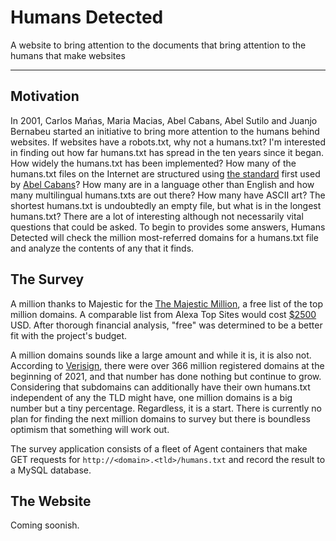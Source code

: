 # Humans Detected

A website to bring attention to the documents that bring attention to the humans that make websites

---

## Motivation

In 2001, Carlos Mańas, Maria Macias, Abel Cabans, Abel Sutilo and Juanjo Bernabeu started an initiative to bring more attention to the humans behind websites. If websites have a robots.txt, why not a humans.txt? I'm interested in finding out how far humans.txt has spread in the ten years since it began. How widely the humans.txt has been implemented? How many of the humans.txt files on the Internet are structured using [the standard] first used by [Abel Cabans]? How many are in a language other than English and how many multilingual humans.txts are out there? How many have ASCII art? The shortest humans.txt is undoubtedly an empty file, but what is in the longest humans.txt? There are a lot of interesting although not necessarily vital questions that could be asked. To begin to provides some answers, Humans Detected will check the million most-referred domains for a humans.txt file and analyze the contents of any that it finds.

## The Survey

A million thanks to Majestic for the [The Majestic Million], a free list of the top million domains. A comparable list from Alexa Top Sites would cost [$2500] USD. After thorough financial analysis, "free" was determined to be a better fit with the project's budget.

A million domains sounds like a large amount and while it is, it is also not. According to [Verisign], there were over 366 million registered domains at the beginning of 2021, and that number has done nothing but continue to grow. Considering that subdomains can additionally have their own humans.txt independent of any the TLD might have, one million domains is a big number but a tiny percentage. Regardless, it is a start. There is currently no plan for finding the next million domains to survey but there is boundless optimism that something will work out.

The survey application consists of a fleet of Agent containers that make GET requests for `http://<domain>.<tld>/humans.txt` and record the result to a MySQL database.

## The Website

Coming soonish.

[$2500]: https://aws.amazon.com/marketplace/pp/B07QK2XWNV?ref_=srh_res_product_title
[Abel Cabans]: https://humanstxt.org/humans.txt
[The Majestic Million]: https://majestic.com/reports/majestic-million
[the standard]: https://humanstxt.org/Standard.html
[Verisign]: https://www.verisign.com/en_US/domain-names/dnib/index.xhtml
